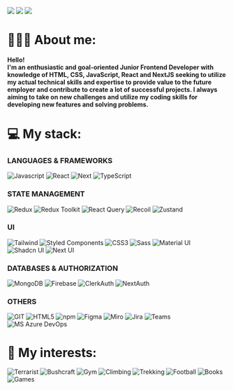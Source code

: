 <p>
<img src="https://komarev.com/ghpvc/?username=karton92&style=for-the-badge&color=green"/>
<a href="mailto:michalaugustyn1992@gmail.com?subject=[GitHub]%20🔥%20Message%20title&body=Hello%2C%0AYour%20message%20here..."><img src="https://img.shields.io/badge/e‑mail-D14836.svg?style=for-the-badge&logo=GMail&logoColor=white"/></a>
<a href="https://www.linkedin.com/in/michalaugustyn92/"><img src="https://img.shields.io/badge/linkedin-0077B5.svg?style=for-the-badge&logo=linkedin&logoColor=white"/></a>
</p>

# 👨🏽‍💻 About me:
<h4>Hello!<br/>
I'm an enthusiastic and goal-oriented Junior Frontend
Developer with knowledge of HTML, CSS, JavaScript, React
and NextJS seeking to utilize my actual technical skills and
expertise to provide value to the future employer and
contribute to create a lot of successful projects. I always
aiming to take on new challenges and utilize my coding
skills for developing new features and solving problems.
</h4>

# 💻 My stack:

### LANGUAGES & FRAMEWORKS
<p>
<img alt="Javascript" src="https://img.shields.io/badge/JavaScript-323330?style=for-the-badge&logo=javascript&logoColor=#F7DF1E" />
<img alt="React" src="https://img.shields.io/badge/-React-45b8d8?style=for-the-badge&logo=react&logoColor=white" />
<img alt="Next" src="https://img.shields.io/badge/next.js-000000?style=for-the-badge&logo=nextdotjs&logoColor=white" />
<img alt="TypeScript" src="https://img.shields.io/badge/TypeScript-3178C6.svg?style=for-the-badge&logo=TypeScript&logoColor=white" />
</p>

### STATE MANAGEMENT
<p>
<img alt="Redux" src="https://img.shields.io/badge/-Redux-764ABC?style=for-the-badge&logo=redux&logoColor=white" />
<img alt="Redux Toolkit" src="https://img.shields.io/badge/redux_toolkit-764ABC?style=for-the-badge&logo=redux&logoColor=white" />
<img alt="React Query" src="https://img.shields.io/badge/React%20Query-FF4154.svg?style=for-the-badge&logo=React-Query&logoColor=white"/>
<img alt="Recoil" src="https://img.shields.io/badge/Recoil-3578E5.svg?style=for-the-badge&logo=Recoil&logoColor=white" />
<img alt="Zustand" src="https://camo.githubusercontent.com/dcec5d450b322b85ea6a005907d53ab0307119492a44e9db63d0141bded9bfba/68747470733a2f2f696d672e736869656c64732e696f2f62616467652f7a757374616e642d2532333230323332612e7376673f7374796c653d666f722d7468652d6261646765266c6f676f3d7265616374266c6f676f436f6c6f723d253233363144414642" />
</p>

### UI
<p>
<img alt="Tailwind" src="https://img.shields.io/badge/Tailwind%20CSS-06B6D4.svg?style=for-the-badge&logo=Tailwind-CSS&logoColor=white"/>
<img alt="Styled Components" src="https://img.shields.io/badge/styled%20components-DB7093.svg?style=for-the-badge&logo=styled-components&logoColor=white"/>
<img alt="CSS3" src="https://img.shields.io/badge/-CSS3-1572B6?style=for-the-badge&logo=CSS3&logoColor=white"/>
<img alt="Sass" src="https://img.shields.io/badge/-Sass-CC6699?style=for-the-badge&logo=sass&logoColor=white" />
<img alt="Material UI" src="https://img.shields.io/badge/Material%20UI-007FFF?style=for-the-badge&logo=mui&logoColor=white"/>
<img alt="Shadcn UI" src="https://img.shields.io/badge/shadcn%20ui-000000.svg?style=for-the-badge&logo=shadcn/ui&logoColor=white"/>
<img alt="Next UI" src="https://img.shields.io/badge/Next%20UI-000000.svg?style=for-the-badge&logo=NextUI&logoColor=white"/>
</p>

### DATABASES & AUTHORIZATION
<p>
<img alt="MongoDB" src="https://img.shields.io/badge/MongoDB-47A248.svg?style=for-the-badge&logo=MongoDB&logoColor=white"/>
<img alt="Firebase" src="https://img.shields.io/badge/Firebase-FFCA28.svg?style=for-the-badge&logo=Firebase&logoColor=black"/>
<img alt="ClerkAuth" src="https://img.shields.io/badge/Clerk-6C47FF.svg?style=for-the-badge&logo=Clerk&logoColor=white"/>
<img alt="NextAuth" src="https://img.shields.io/badge/Next%20Auth-black?style=for-the-badge&logo=next.js&logoColor=white"/>
</p>

### OTHERS
<p>
<img alt="GIT" src="https://img.shields.io/badge/-Git-F05032?style=for-the-badge&logo=git&logoColor=white" />
<img alt="HTML5" src="https://img.shields.io/badge/-HTML5-E34F26?style=for-the-badge&logo=html5&logoColor=white" />
<img alt="npm" src="https://img.shields.io/badge/-NPM-CB3837?style=for-the-badge&logo=npm&logoColor=white" />
<img alt="Figma" src="https://img.shields.io/badge/Figma-F24E1E.svg?style=for-the-badge&logo=Figma&logoColor=white"/>
<img alt="Miro" src="https://img.shields.io/badge/Miro-050038.svg?style=for-the-badge&logo=Miro&logoColor=white"/>
<img alt="Jira" src="https://img.shields.io/badge/Jira-0052CC.svg?style=for-the-badge&logo=Jira&logoColor=white"/>
<img alt="Teams" src="https://img.shields.io/badge/Microsoft%20Teams-6264A7.svg?style=for-the-badge&logo=Microsoft-Teams&logoColor=white"/>
<img alt="MS Azure DevOps" src="https://img.shields.io/badge/Azure%20DevOps-0078D7.svg?style=for-the-badge&logo=Azure-DevOps&logoColor=white"/>
<img alt="" src=""/>
</p>
  
# 🎲 My interests:
<p>
<img alt="Terrarist" src="https://img.shields.io/badge/-Terrarist-brightgreen?style=for-the-badge" />
<img alt="Bushcraft" src="https://img.shields.io/badge/-Bushcraft-90a955?style=for-the-badge" />
<img alt="Gym" src="https://img.shields.io/badge/-Gym-lightgrey?style=for-the-badge" />
<img alt="Climbing" src="https://img.shields.io/badge/-Climbing-9cf?style=for-the-badge" />
<img alt="Trekking" src="https://img.shields.io/badge/-Trekking-9e643c?style=for-the-badge" />
<img alt="Football" src="https://img.shields.io/badge/-Football-86deb7?style=for-the-badge" />
<img alt="Books" src="https://img.shields.io/badge/-Books-5bc0eb?style=for-the-badge" />
<img alt="Games" src="https://img.shields.io/badge/-Games-d34e24?style=for-the-badge" />
</p>
